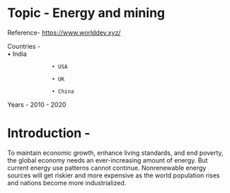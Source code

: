 # Topic - Energy and mining

Reference- https://www.worlddev.xyz/

Countries -    
                  • India

                  • USA
                  
                  • UK
                  
                  • China
                  
Years - 2010 - 2020 

# Introduction - 
To maintain economic growth, enhance living standards, and end poverty, the global economy needs an ever-increasing amount of energy. But current energy use patterns cannot continue. Nonrenewable energy sources will get riskier and more expensive as the world population rises and nations become more industrialized.
                 
           
                  


